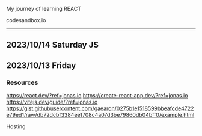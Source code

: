 My journey of learning REACT

codesandbox.io

---

## 2023/10/14 Saturday JS

## 2023/10/13 Friday

### Resources

https://react.dev/?ref=jonas.io
https://create-react-app.dev/?ref=jonas.io
https://vitejs.dev/guide/?ref=jonas.io
https://gist.githubusercontent.com/gaearon/0275b1e1518599bbeafcde4722e79ed1/raw/db72dcbf3384ee1708c4a07d3be79860db04bff0/example.html

Hosting

